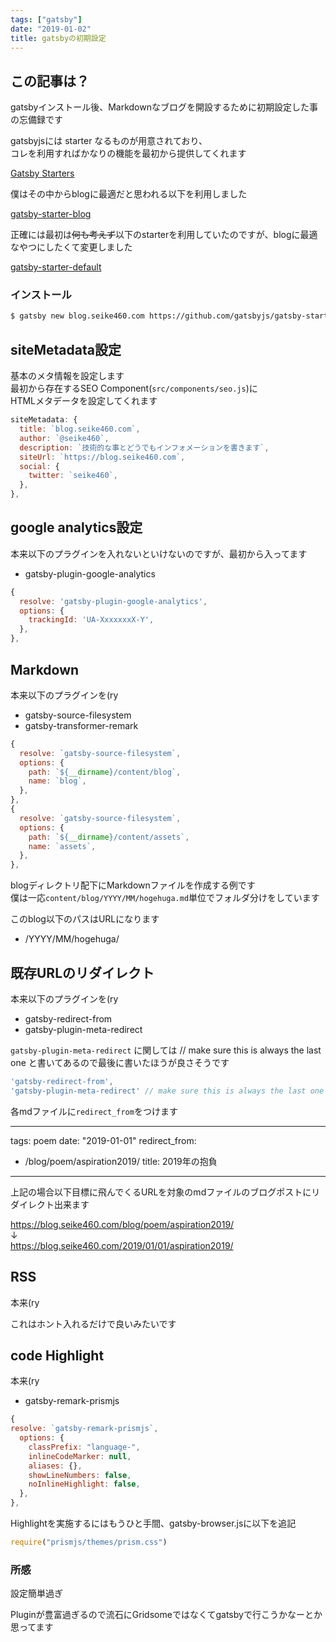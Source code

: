 ```yaml
---
tags: ["gatsby"]
date: "2019-01-02"
title: gatsbyの初期設定
---
```


## この記事は？

gatsbyインストール後、Markdownなブログを開設するために初期設定した事の忘備録です  

gatsbyjsには starter なるものが用意されており、  
コレを利用すればかなりの機能を最初から提供してくれます

[Gatsby Starters](https://www.gatsbyjs.org/starters)

僕はその中からblogに最適だと思われる以下を利用しました

[gatsby-starter-blog](https://www.gatsbyjs.org/starters/gatsbyjs/gatsby-starter-blog/)

正確には最初は~~何も考えず~~以下のstarterを利用していたのですが、blogに最適なやつにしたくて変更しました

[gatsby-starter-default](https://www.gatsbyjs.org/starters/gatsbyjs/gatsby-starter-default/)

### インストール

```bash
$ gatsby new blog.seike460.com https://github.com/gatsbyjs/gatsby-starter-blog
```

## siteMetadata設定

基本のメタ情報を設定します  
最初から存在するSEO Component(`src/components/seo.js`)に  
HTMLメタデータを設定してくれます

```javascript:title=gatsby-config.js example
siteMetadata: {
  title: `blog.seike460.com`,
  author: `@seike460`,
  description: `技術的な事とどうでもインフォメーションを書きます`,
  siteUrl: `https://blog.seike460.com`,
  social: {
    twitter: `seike460`,
  },
},
```

## google analytics設定

本来以下のプラグインを入れないといけないのですが、最初から入ってます

- gatsby-plugin-google-analytics

```javascript:title=gatsby-config.js example
{
  resolve: 'gatsby-plugin-google-analytics',
  options: {
    trackingId: 'UA-XxxxxxxX-Y',
  },
},
```

## Markdown

本来以下のプラグインを(ry

- gatsby-source-filesystem
- gatsby-transformer-remark

```javascript:title=gatsby-config.js example
{
  resolve: `gatsby-source-filesystem`,
  options: {
    path: `${__dirname}/content/blog`,
    name: `blog`,
  },
},
{
  resolve: `gatsby-source-filesystem`,
  options: {
    path: `${__dirname}/content/assets`,
    name: `assets`,
  },
},
```

blogディレクトリ配下にMarkdownファイルを作成する例です  
僕は一応`content/blog/YYYY/MM/hogehuga.md`単位でフォルダ分けをしています

このblog以下のパスはURLになります

- /YYYY/MM/hogehuga/

## 既存URLのリダイレクト

本来以下のプラグインを(ry

- gatsby-redirect-from
- gatsby-plugin-meta-redirect

`gatsby-plugin-meta-redirect` に関しては
// make sure this is always the last one
と書いてあるので最後に書いたほうが良さそうです

```javascript:title=gatsby-config.js example
'gatsby-redirect-from',
'gatsby-plugin-meta-redirect' // make sure this is always the last one
```

各mdファイルに`redirect_from`をつけます

---
tags: poem
date: "2019-01-01"
redirect_from:
  - /blog/poem/aspiration2019/
title: 2019年の抱負
---

上記の場合以下目標に飛んでくるURLを対象のmdファイルのブログポストにリダイレクト出来ます  

https://blog.seike460.com/blog/poem/aspiration2019/  
↓  
https://blog.seike460.com/2019/01/01/aspiration2019/  

## RSS

本来(ry

これはホント入れるだけで良いみたいです

## code Highlight

本来(ry

- gatsby-remark-prismjs

```javascript:title=gatsby-config.js example
{
resolve: `gatsby-remark-prismjs`,
  options: {
    classPrefix: "language-",
    inlineCodeMarker: null,
    aliases: {},
    showLineNumbers: false,
    noInlineHighlight: false,
  },
},
```

Highlightを実施するにはもうひと手間、gatsby-browser.jsに以下を追記
```javascript:title=gatsby-browser.js example
require("prismjs/themes/prism.css")
```

### 所感

設定簡単過ぎ

Pluginが豊富過ぎるので流石にGridsomeではなくてgatsbyで行こうかなーとか思ってます
